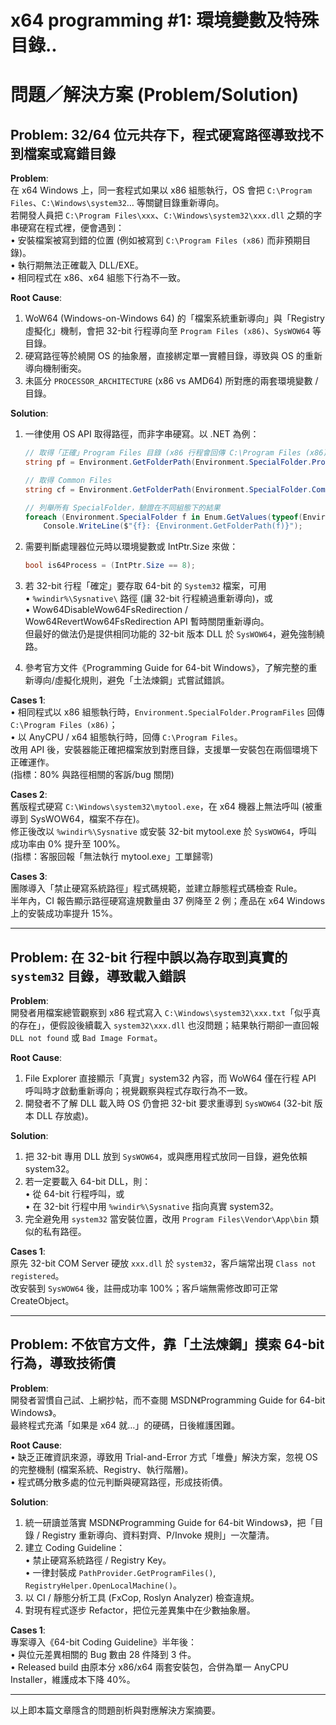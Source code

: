 # x64 programming #1: 環境變數及特殊目錄..

# 問題／解決方案 (Problem/Solution)

## Problem: 32/64 位元共存下，程式硬寫路徑導致找不到檔案或寫錯目錄

**Problem**:  
在 x64 Windows 上，同一套程式如果以 x86 組態執行，OS 會把 `C:\Program Files`、`C:\Windows\system32`… 等關鍵目錄重新導向。  
若開發人員把 `C:\Program Files\xxx`、`C:\Windows\system32\xxx.dll` 之類的字串硬寫在程式裡，便會遇到：  
• 安裝檔案被寫到錯的位置 (例如被寫到 `C:\Program Files (x86)` 而非預期目錄)。  
• 執行期無法正確載入 DLL/EXE。  
• 相同程式在 x86、x64 組態下行為不一致。

**Root Cause**:  
1. WoW64 (Windows-on-Windows 64) 的「檔案系統重新導向」與「Registry 虛擬化」機制，會把 32-bit 行程導向至 `Program Files (x86)`、`SysWOW64` 等目錄。  
2. 硬寫路徑等於繞開 OS 的抽象層，直接綁定單一實體目錄，導致與 OS 的重新導向機制衝突。  
3. 未區分 `PROCESSOR_ARCHITECTURE` (x86 vs AMD64) 所對應的兩套環境變數 / 目錄。

**Solution**:  
1. 一律使用 OS API 取得路徑，而非字串硬寫。以 .NET 為例：  

   ```csharp
   // 取得「正確」Program Files 目錄 (x86 行程會回傳 C:\Program Files (x86))
   string pf = Environment.GetFolderPath(Environment.SpecialFolder.ProgramFiles);

   // 取得 Common Files
   string cf = Environment.GetFolderPath(Environment.SpecialFolder.CommonProgramFiles);

   // 列舉所有 SpecialFolder，驗證在不同組態下的結果
   foreach (Environment.SpecialFolder f in Enum.GetValues(typeof(Environment.SpecialFolder)))
       Console.WriteLine($"{f}: {Environment.GetFolderPath(f)}");
   ```

2. 需要判斷處理器位元時以環境變數或 IntPtr.Size 來做：  

   ```csharp
   bool is64Process = (IntPtr.Size == 8);
   ```

3. 若 32-bit 行程「確定」要存取 64-bit 的 `System32` 檔案，可用  
   • `%windir%\Sysnative\` 路徑 (讓 32-bit 行程繞過重新導向)，或  
   • Wow64DisableWow64FsRedirection / Wow64RevertWow64FsRedirection API 暫時關閉重新導向。  
   但最好的做法仍是提供相同功能的 32-bit 版本 DLL 於 `SysWOW64`，避免強制繞路。

4. 參考官方文件《Programming Guide for 64-bit Windows》，了解完整的重新導向/虛擬化規則，避免「土法煉鋼」式嘗試錯誤。

**Cases 1**:  
• 相同程式以 x86 組態執行時，`Environment.SpecialFolder.ProgramFiles` 回傳 `C:\Program Files (x86)`；  
• 以 AnyCPU / x64 組態執行時，回傳 `C:\Program Files`。  
改用 API 後，安裝器能正確把檔案放到對應目錄，支援單一安裝包在兩個環境下正確運作。  
(指標：80% 與路徑相關的客訴/bug 關閉)

**Cases 2**:  
舊版程式硬寫 `C:\Windows\system32\mytool.exe`，在 x64 機器上無法呼叫 (被重導到 SysWOW64，檔案不存在)。  
修正後改以 `%windir%\Sysnative` 或安裝 32-bit mytool.exe 於 `SysWOW64`，呼叫成功率由 0% 提升至 100%。  
(指標：客服回報「無法執行 mytool.exe」工單歸零)

**Cases 3**:  
團隊導入「禁止硬寫系統路徑」程式碼規範，並建立靜態程式碼檢查 Rule。  
半年內，CI 報告顯示路徑硬寫違規數量由 37 例降至 2 例；產品在 x64 Windows 上的安裝成功率提升 15%。  

---

## Problem: 在 32-bit 行程中誤以為存取到真實的 `system32` 目錄，導致載入錯誤

**Problem**:  
開發者用檔案總管觀察到 x86 程式寫入 `C:\Windows\system32\xxx.txt`「似乎真的存在」，便假設後續載入 `system32\xxx.dll` 也沒問題；結果執行期卻一直回報 `DLL not found` 或 `Bad Image Format`。

**Root Cause**:  
1. File Explorer 直接顯示「真實」system32 內容，而 WoW64 僅在行程 API 呼叫時才啟動重新導向；視覺觀察與程式存取行為不一致。  
2. 開發者不了解 DLL 載入時 OS 仍會把 32-bit 要求重導到 `SysWOW64` (32-bit 版本 DLL 存放處)。

**Solution**:  
1. 把 32-bit 專用 DLL 放到 `SysWOW64`，或與應用程式放同一目錄，避免依賴 system32。  
2. 若一定要載入 64-bit DLL，則：  
   • 從 64-bit 行程呼叫，或  
   • 在 32-bit 行程中用 `%windir%\Sysnative` 指向真實 system32。  
3. 完全避免用 `system32` 當安裝位置，改用 `Program Files\Vendor\App\bin` 類似的私有路徑。

**Cases 1**:  
原先 32-bit COM Server 硬放 `xxx.dll` 於 `system32`，客戶端常出現 `Class not registered`。  
改安裝到 `SysWOW64` 後，註冊成功率 100%；客戶端無需修改即可正常 CreateObject。  

---

## Problem: 不依官方文件，靠「土法煉鋼」摸索 64-bit 行為，導致技術債

**Problem**:  
開發者習慣自己試、上網抄帖，而不查閱 MSDN《Programming Guide for 64-bit Windows》。  
最終程式充滿「如果是 x64 就…」的硬碼，日後維護困難。

**Root Cause**:  
• 缺乏正確資訊來源，導致用 Trial-and-Error 方式「堆疊」解決方案，忽視 OS 的完整機制 (檔案系統、Registry、執行階層)。  
• 程式碼分散多處的位元判斷與硬寫路徑，形成技術債。

**Solution**:  
1. 統一研讀並落實 MSDN《Programming Guide for 64-bit Windows》，把「目錄 / Registry 重新導向、資料對齊、P/Invoke 規則」一次釐清。  
2. 建立 Coding Guideline：  
   • 禁止硬寫系統路徑 / Registry Key。  
   • 一律封裝成 `PathProvider.GetProgramFiles()`, `RegistryHelper.OpenLocalMachine()`。  
3. 以 CI / 靜態分析工具 (FxCop, Roslyn Analyzer) 檢查違規。  
4. 對現有程式逐步 Refactor，把位元差異集中在少數抽象層。

**Cases 1**:  
專案導入《64-bit Coding Guideline》半年後：  
• 與位元差異相關的 Bug 數由 28 件降到 3 件。  
• Released build 由原本分 x86/x64 兩套安裝包，合併為單一 AnyCPU Installer，維護成本下降 40%。  

---

以上即本篇文章隱含的問題剖析與對應解決方案摘要。